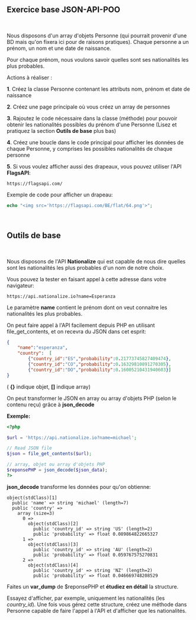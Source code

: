 ## Exercice base JSON-API-POO

<br>

Nous disposons d'un array d'objets Personne (qui pourrait provenir d'une BD mais qu'on fixera ici pour de raisons pratiques).
Chaque personne a un prénom, un nom et une date de naissance.

Pour chaque prénom, nous voulons savoir quelles sont ses nationalités les plus probables.

Actions à réaliser : 

**1**. Créez la classe Personne contenant les attributs nom, prénom et date de naissance

**2**. Créez une page principale où vous créez un array de personnes

**3**. Rajoutez le code nécessaire dans la classe (méthode) pour pouvoir obtenir les nationalités possibles du prénom d'une Personne
(Lisez et pratiquez la section **Outils de base** plus bas)

**4**. Créez une boucle dans le code principal pour afficher les données de chaque Personne, y comprises les possibles nationalités de chaque personne

**5**. Si vous voulez afficher aussi des drapeaux, vous pouvez utiliser l'API **FlagsAPI**:

```
https://flagsapi.com/
```

Exemple de code pour afficher un drapeau:

```php
echo "<img src='https://flagsapi.com/BE/flat/64.png'>";
```

<br>

## Outils de base

<br>

Nous disposons de l'API **Nationalize** qui est capable de nous dire quelles sont les nationalités les plus probables d'un nom de notre choix.

Vous pouvez la tester en faisant appel à cette adresse dans votre navigateur: 

```
https://api.nationalize.io?name=Esperanza
```

Le paramètre **name** contient le prénom dont on veut connaitre les nationalités les plus probables.

On peut faire appel à l'API facilement depuis PHP en utilisant file_get_contents, et on recevra du JSON dans cet esprit:
```json
{
    "name":"esperanza",
    "country":  [
        {"country_id":"ES","probability":0.21773745827409474},
        {"country_id":"CO","probability":0.16329810891270305},
        {"country_id":"DO","probability":0.16005210431940603}]
}
```
( **{}** indique objet, **[]** indique array)

On peut transformer le JSON en array ou array d'objets PHP (selon le contenu reçu) grâce à **json_decode**

**Exemple:**

```php
<?php

$url = 'https://api.nationalize.io?name=michael';

// Read JSON file
$json = file_get_contents($url);

// array, objet ou array d'objets PHP 
$reponsePHP = json_decode($json_data);
?>
```

**json_decode** transforme les données pour qu'on obtienne: 
``` 
object(stdClass)[1]
  public 'name' => string 'michael' (length=7)
  public 'country' => 
    array (size=3)
      0 => 
        object(stdClass)[2]
          public 'country_id' => string 'US' (length=2)
          public 'probability' => float 0.089864822665327
      1 => 
        object(stdClass)[3]
          public 'country_id' => string 'AU' (length=2)
          public 'probability' => float 0.059767575270831
      2 => 
        object(stdClass)[4]
          public 'country_id' => string 'NZ' (length=2)
          public 'probability' => float 0.046669748208529
```


Faites un **var_dump** de $reponsePHP et **étudiez en détail** la structure. 

Essayez d'afficher, par exemple, uniquement les nationalités (les *country_id*). Une fois vous gérez cette structure, créez une méthode dans Personne capable de faire l'appel à l'API et d'afficher que les nationalités.

